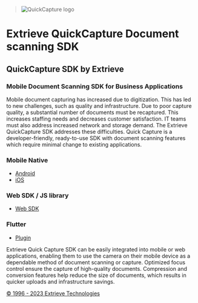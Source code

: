 > ![QuickCapture
> logo](https://github.com/ExtrieveTechnologies/QuickCapture/blob/main/QuickCapture.png?raw=true)

# Extrieve QuickCapture Document scanning SDK

## QuickCapture SDK by Extrieve 

### Mobile Document Scanning SDK for Business Applications

Mobile document capturing has increased due to digitization. This has led to new challenges, such as quality and infrastructure. Due to poor capture quality, a substantial number of documents must be recaptured. This increases staffing needs and decreases customer satisfaction. IT teams must also address increased network and storage demand. The Extrieve QuickCapture SDK addresses these difficulties. Quick Capture is a developer-friendly, ready-to-use SDK with document scanning features which require minimal change to existing applications. 

### Mobile Native
- [Android](https://github.com/ExtrieveTechnologies/Mobile-Document-Scanning-SDK-ANDROID)
- [iOS](https://github.com/ExtrieveTechnologies/Mobile-Document-Scanning-SDK-IOS)

### Web SDK / JS library 
- [Web SDK](https://github.com/ExtrieveTechnologies/Web-Document-Scanning-SDK-JS)

### Flutter 
- [Plugin](https://pub.dev/packages/quickcapture)

Extrieve Quick Capture SDK can be easily integrated into mobile or web applications, enabling them to use the camera on their mobile device as a dependable method of document scanning or capture. Optimized focus control ensure the capture of high-quality documents. Compression and conversion features help reduce the size of documents, which results in quicker uploads and infrastructure savings.


[© 1996 - 2023 Extrieve Technologies](https://www.extrieve.com/)
